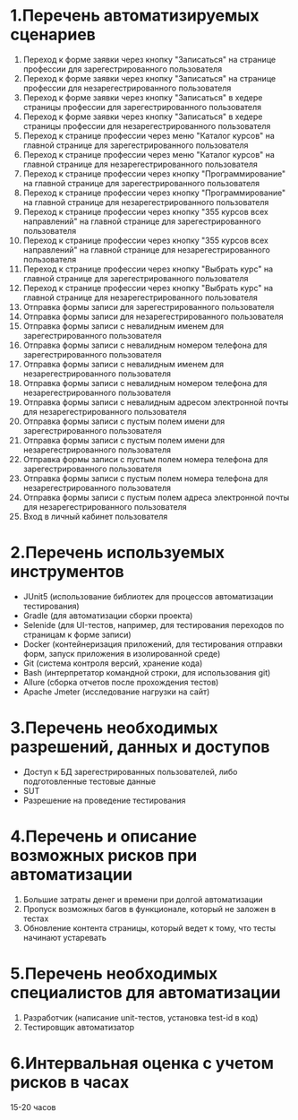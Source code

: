 # 1.Перечень автоматизируемых сценариев

1. Переход к форме заявки через кнопку "Записаться" на странице профессии для зарегестрированного пользователя
2. Переход к форме заявки через кнопку "Записаться" на странице профессии для незарегестрированного пользователя
3. Переход к форме заявки через кнопку "Записаться" в хедере страницы профессии для зарегестрированного пользователя
4. Переход к форме заявки через кнопку "Записаться" в хедере страницы профессии для незарегестрированного пользователя
5. Переход к странице профессии через меню "Каталог курсов" на главной странице для зарегестрированного пользователя
6. Переход к странице профессии через меню "Каталог курсов" на главной странице для незарегестрированного пользователя
7. Переход к странице профессии через кнопку "Программирование" на главной странице для зарегестрированного пользователя
8. Переход к странице профессии через кнопку "Программирование" на главной странице для незарегестрированного пользователя
9. Переход к странице профессии через кнопку "355 курсов всех направлений" на главной странице для зарегестрированного пользователя
10. Переход к странице профессии через кнопку "355 курсов всех направлений" на главной странице для незарегестрированного пользователя
11. Переход к странице профессии через кнопку "Выбрать курс" на главной странице для зарегестрированного пользователя
11. Переход к странице профессии через кнопку "Выбрать курс" на главной странице для незарегестрированного пользователя
12. Отправка формы записи для зарегестрированного пользователя
13. Отправка формы записи для незарегестрированного пользователя
14. Отправка формы записи с невалидным именем для зарегестрированного пользователя 
15. Отправка формы записи с невалидным номером телефона для зарегестрированного пользователя 
16. Отправка формы записи с невалидным именем для незарегестрированного пользователя 
17. Отправка формы записи с невалидным номером телефона для незарегестрированного пользователя 
18. Отправка формы записи с невалидным адресом электронной почты для незарегестрированного пользователя 
19. Отправка формы записи с пустым полем имени для зарегестрированного пользователя
20. Отправка формы записи с пустым полем имени для незарегестрированного пользователя
21. Отправка формы записи с пустым полем номера телефона для зарегестрированного пользователя
22. Отправка формы записи с пустым полем номера телефона для незарегестрированного пользователя
21. Отправка формы записи с пустым полем адреса электронной почты для незарегестрированного пользователя
22. Вход в личный кабинет пользователя

# 2.Перечень используемых инструментов

- JUnit5 (использование библиотек для процессов автоматизации тестирования)
- Gradle (для автоматизации сборки проекта)
- Selenide (для UI-тестов, например, для тестирования переходов по страницам к форме записи)
- Docker (контейнеризация приложений, для тестирования отправки форм, запуск приложения в изолированной среде)
- Git (система контроля версий, хранение кода)
- Bash (интерпретатор командной строки, для использования git)
- Allure (сборка отчетов после прохождения тестов)
- Apache Jmeter (исследование нагрузки на сайт)

# 3.Перечень необходимых разрешений, данных и доступов

- Доступ к БД зарегестрированных пользователей, либо подготовленные тестовые данные
- SUT
- Разрешение на проведение тестирования

# 4.Перечень и описание возможных рисков при автоматизации

1. Большие затраты денег и времени при долгой автоматизации
2. Пропуск возможных багов в функционале, который не заложен в тестах
3. Обновление контента страницы, который ведет к тому, что тесты начинают устаревать 

# 5.Перечень необходимых специалистов для автоматизации

1. Разработчик (написание unit-тестов, установка test-id в код)
2. Тестировщик автоматизатор

# 6.Интервальная оценка с учетом рисков в часах

15-20 часов

